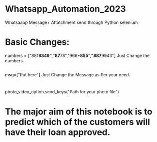 # Whatsapp_Automation_2023
Whatsaapp Message+ Attatchment send through Python selenium


# Basic Changes:
numbers = ["881****9349","87****78","966***855","887**9943"]     Just Change the numbers.
##
msg=["Put here"]   Just Change the Message as Per your need.
#
#

photo_video_option.send_keys("Path for your photo file")





# The major aim of this notebook is to predict which of the customers will have their loan approved.

